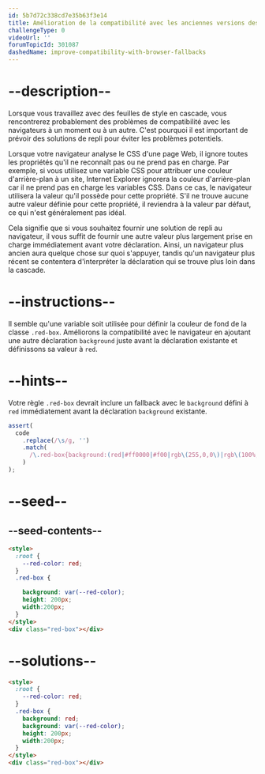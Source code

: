 ```yaml
---
id: 5b7d72c338cd7e35b63f3e14
title: Amélioration de la compatibilité avec les anciennes versions des navigateurs
challengeType: 0
videoUrl: ''
forumTopicId: 301087
dashedName: improve-compatibility-with-browser-fallbacks
---
```


# --description--

Lorsque vous travaillez avec des feuilles de style en cascade, vous rencontrerez probablement des problèmes de compatibilité avec les navigateurs à un moment ou à un autre. C'est pourquoi il est important de prévoir des solutions de repli pour éviter les problèmes potentiels.

Lorsque votre navigateur analyse le CSS d'une page Web, il ignore toutes les propriétés qu'il ne reconnaît pas ou ne prend pas en charge. Par exemple, si vous utilisez une variable CSS pour attribuer une couleur d'arrière-plan à un site, Internet Explorer ignorera la couleur d'arrière-plan car il ne prend pas en charge les variables CSS. Dans ce cas, le navigateur utilisera la valeur qu'il possède pour cette propriété. S'il ne trouve aucune autre valeur définie pour cette propriété, il reviendra à la valeur par défaut, ce qui n'est généralement pas idéal.

Cela signifie que si vous souhaitez fournir une solution de repli au navigateur, il vous suffit de fournir une autre valeur plus largement prise en charge immédiatement avant votre déclaration. Ainsi, un navigateur plus ancien aura quelque chose sur quoi s'appuyer, tandis qu'un navigateur plus récent se contentera d'interpréter la déclaration qui se trouve plus loin dans la cascade.

# --instructions--

Il semble qu'une variable soit utilisée pour définir la couleur de fond de la classe `.red-box`. Améliorons la compatibilité avec le navigateur en ajoutant une autre déclaration `background` juste avant la déclaration existante et définissons sa valeur à `red`.

# --hints--

Votre règle `.red-box` devrait inclure un fallback avec le `background` défini à `red` immédiatement avant la déclaration `background` existante.

```js
assert(
  code
    .replace(/\s/g, '')
    .match(
      /\.red-box{background:(red|#ff0000|#f00|rgb\(255,0,0\)|rgb\(100%,0%,0%\)|hsl\(0,100%,50%\));background:var\(--red-color\);height:200px;width:200px;}/gi
    )
);
```

# --seed--

## --seed-contents--

```html
<style>
  :root {
    --red-color: red;
  }
  .red-box {

    background: var(--red-color);
    height: 200px;
    width:200px;
  }
</style>
<div class="red-box"></div>
```

# --solutions--

```html
<style>
  :root {
    --red-color: red;
  }
  .red-box {
    background: red;
    background: var(--red-color);
    height: 200px;
    width:200px;
  }
</style>
<div class="red-box"></div>
```
